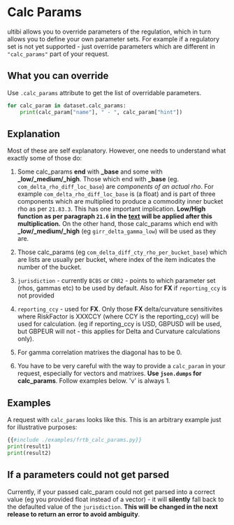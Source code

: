 # Calc Params

ultibi allows you to override parameters of the regulation, which in turn allows you to define your own parameter sets. For example if a regulatory set is not yet supported - just override parameters which are different in `"calc_params"` part of your request.

## What you can override

Use `.calc_params` attribute to get the list of overridable parameters.

```python
for calc_param in dataset.calc_params:
    print(calc_param["name"], " - ", calc_param["hint"])
```

## Explanation

Most of these are self explanatory. However, one needs to understand what exactly some of those do:

1. Some calc_params **end** with **\_base** and some with **\_low/\_medium/\_high**. Those which end with **\_base** (eg. `com_delta_rho_diff_loc_base`) are *components of an actual rho*. For example `com_delta_rho_diff_loc_base` is (a float) and is part of three components which are multiplied to produce a commodity inner bucket rho as per `21.83.3`. This has one important implication. **Low/High function as per paragraph `21.6` in the [text](https://www.bis.org/bcbs/publ/d457.pdf) will be applied after this multiplication.** On the other hand, those calc_params which end with **\_low/\_medium/\_high** (eg `girr_delta_gamma_low`) will be used as they are.

1. Those calc_params (eg `com_delta_diff_cty_rho_per_bucket_base`) which are lists are usually per bucket, where index of the item indicates the number of the bucket.

1. `jurisdiction` - currently `BCBS` or `CRR2` - points to which parameter set (rhos, gammas etc) to be used by default. Also for **FX** if `reporting_ccy` is not provided

1. `reporting_ccy` - used for **FX**. Only those **FX** delta/curvature sensitivites where RiskFactor is XXXCCY (where CCY is the reporting_ccy) will be used for calculation. (eg if reporting_ccy is USD, GBPUSD will be used, but GBPEUR will not - this applies for Delta and Curvature calculations only).

1. For gamma correlation matrixes the diagonal has to be 0.

1. You have to be very careful with the way to provide a `calc_param` in your request, especially for vectors and matrixes. **Use `json.dumps` for calc_params**. Follow examples below. 'v' is always 1.

## Examples

A request with `calc_params` looks like this. This is an arbitrary example just for illustrative purposes:

```python
{{#include ./examples/frtb_calc_params.py}}
print(result1)
print(result2)
```

## If a parameters could not get parsed

Currently, if your passed calc_param could not get parsed into a correct value (eg you provided float instead of a vector) - it will **silently** fall back to the defaulted value of the `jurisdiction`. **This will be changed in the next release to return an error to avoid ambiguity**.
